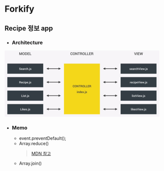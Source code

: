 # Forkify
## Recipe 정보 app
- ### Architecture
<img src="./ref/architecture.JPG" alt="App-architecture"></img>

- ### Memo
    - event.preventDefault();
    - Array.reduce()
        > [MDN 참고](https://developer.mozilla.org/ko/docs/Web/JavaScript/Reference/Global_Objects/Array/Reduce)
    - Array.join()